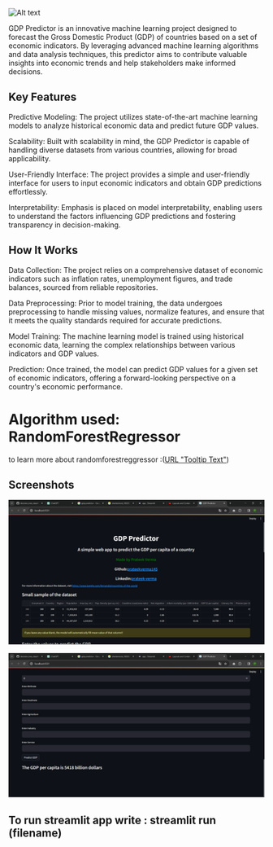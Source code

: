 ![Alt text](https://brazilian.report/wp-content/uploads/2022/02/shutterstock_1802822785.jpg)

GDP Predictor is an innovative machine learning project designed to forecast the Gross Domestic Product (GDP) of countries based on a set of economic indicators. By leveraging advanced machine learning algorithms and data analysis techniques, this predictor aims to contribute valuable insights into economic trends and help stakeholders make informed decisions.

## Key Features
Predictive Modeling: The project utilizes state-of-the-art machine learning models to analyze historical economic data and predict future GDP values.

Scalability: Built with scalability in mind, the GDP Predictor is capable of handling diverse datasets from various countries, allowing for broad applicability.

User-Friendly Interface: The project provides a simple and user-friendly interface for users to input economic indicators and obtain GDP predictions effortlessly.

Interpretability: Emphasis is placed on model interpretability, enabling users to understand the factors influencing GDP predictions and fostering transparency in decision-making.

## How It Works
Data Collection: The project relies on a comprehensive dataset of economic indicators such as inflation rates, unemployment figures, and trade balances, sourced from reliable repositories.

Data Preprocessing: Prior to model training, the data undergoes preprocessing to handle missing values, normalize features, and ensure that it meets the quality standards required for accurate predictions.

Model Training: The machine learning model is trained using historical economic data, learning the complex relationships between various indicators and GDP values.

Prediction: Once trained, the model can predict GDP values for a given set of economic indicators, offering a forward-looking perspective on a country's economic performance.
# Algorithm used: RandomForestRegressor
to learn more about randomforestreggressor :([URL "Tooltip Text"](https://scikit-learn.org/stable/modules/generated/sklearn.ensemble.RandomForestRegressor.html))
## Screenshots

![Alt text](./ss1.png)

![Alt text](./ss2.png)


## To run streamlit app write : streamlit run (filename)
